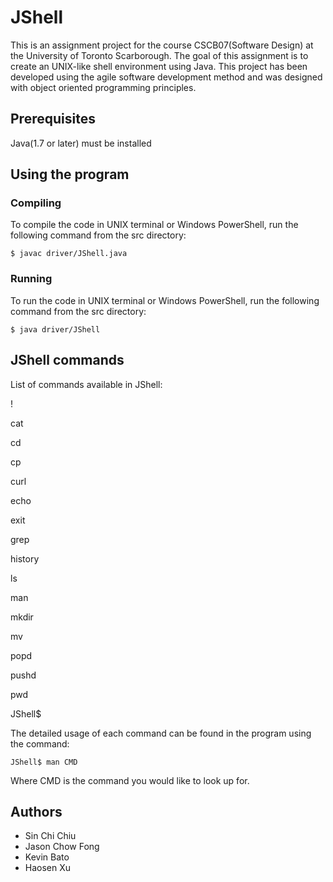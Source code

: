 # JShell

This is an assignment project for the course CSCB07(Software Design) at the 
University of Toronto Scarborough. The goal of this assignment is to create
an UNIX-like shell environment using Java. This project has been developed 
using the agile software development method and was designed with object
oriented programming principles.

## Prerequisites

Java(1.7 or later) must be installed

## Using the program

### Compiling 

To compile the code in UNIX terminal or Windows PowerShell, run the following
command from the src directory:

```
$ javac driver/JShell.java
```

### Running

To run the code in UNIX terminal or Windows PowerShell, run the following
command from the src directory:

```
$ java driver/JShell
```

## JShell commands

List of commands available in JShell:

!

cat

cd

cp

curl

echo

exit

grep

history

ls

man

mkdir

mv

popd

pushd

pwd

JShell$

The detailed usage of each command can be found in the program using the
command:

```
JShell$ man CMD
```
Where CMD is the command you would like to look up for.

## Authors
* Sin Chi Chiu
* Jason Chow Fong
* Kevin Bato
* Haosen Xu
